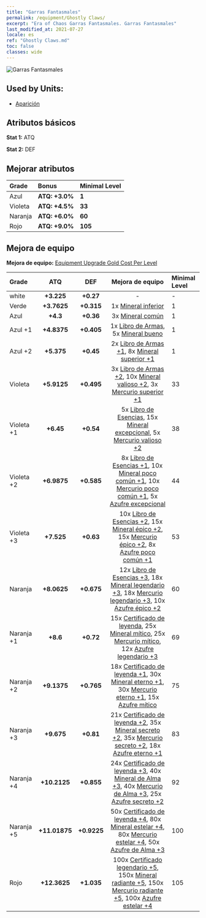 ```yaml
---
title: "Garras Fantasmales"
permalink: /equipment/Ghostly Claws/
excerpt: "Era of Chaos Garras Fantasmales. Garras Fantasmales"
last_modified_at: 2021-07-27
locale: es
ref: "Ghostly Claws.md"
toc: false
classes: wide
---
```


  ![Garras Fantasmales](/images/e/e_3031.png)

## Used by Units:

* [Aparición](/es/units/Wight/) 


## Atributos básicos
 **Stat 1:** ATQ

 **Stat 2:** DEF

## Mejorar atributos

  |     Grade    |   Bonus | Minimal Level | 
  |:-------------|:--------|:--------------| 
  | Azul | **ATQ: +3.0%** | **1** | 
  | Violeta | **ATQ: +4.5%** | **33** | 
  | Naranja | **ATQ: +6.0%** | **60** | 
  | Rojo | **ATQ: +9.0%** | **105** | 


## Mejora de equipo
 **Mejora de equipo:** [Equipment Upgrade Gold Cost Per Level](/equipment/EquipmentUpgradeCostPerLevel/) 

  |          Grade      | ATQ | DEF | Mejora de equipo | Minimal Level |
  |:--------------------|:---------:|:---------:|:----------------:|:--------------|
  | white | **+3.225** | **+0.27** | - | - |
  | Verde | **+3.7625** | **+0.315** | 1x [Mineral inferior](/ItemsES/mat_1/) | 1 |
  | Azul | **+4.3** | **+0.36** | 3x [Mineral común](/ItemsES/mat_6/) | 1 |
  | Azul +1 | **+4.8375** | **+0.405** | 1x [Libro de Armas](/ItemsES/mat_18/), 5x [Mineral bueno](/ItemsES/mat_12/) | 1 |
  | Azul +2 | **+5.375** | **+0.45** | 2x [Libro de Armas +1](/ItemsES/mat_25/), 8x [Mineral superior +1](/ItemsES/mat_19/) | 1 |
  | Violeta | **+5.9125** | **+0.495** | 3x [Libro de Armas +2](/ItemsES/mat_32/), 10x [Mineral valioso +2](/ItemsES/mat_26/), 3x [Mercurio superior +1](/ItemsES/mat_21/) | 33 |
  | Violeta +1 | **+6.45** | **+0.54** | 5x [Libro de Esencias](/ItemsES/mat_39/), 15x [Mineral excepcional](/ItemsES/mat_33/), 5x [Mercurio valioso +2](/ItemsES/mat_28/) | 38 |
  | Violeta +2 | **+6.9875** | **+0.585** | 8x [Libro de Esencias +1](/ItemsES/mat_46/), 10x [Mineral poco común +1](/ItemsES/mat_40/), 10x [Mercurio poco común +1](/ItemsES/mat_42/), 5x [Azufre excepcional](/ItemsES/mat_36/) | 44 |
  | Violeta +3 | **+7.525** | **+0.63** | 10x [Libro de Esencias +2](/ItemsES/mat_53/), 15x [Mineral épico +2](/ItemsES/mat_47/), 15x [Mercurio épico +2](/ItemsES/mat_49/), 8x [Azufre poco común +1](/ItemsES/mat_43/) | 53 |
  | Naranja | **+8.0625** | **+0.675** | 12x [Libro de Esencias +3](/ItemsES/mat_60/), 18x [Mineral legendario +3](/ItemsES/mat_54/), 18x [Mercurio legendario +3](/ItemsES/mat_56/), 10x [Azufre épico +2](/ItemsES/mat_50/) | 60 |
  | Naranja +1 | **+8.6** | **+0.72** | 15x [Certificado de leyenda](/ItemsES/mat_67/), 25x [Mineral mítico](/ItemsES/mat_61/), 25x [Mercurio mítico](/ItemsES/mat_63/), 12x [Azufre legendario +3](/ItemsES/mat_57/) | 69 |
  | Naranja +2 | **+9.1375** | **+0.765** | 18x [Certificado de leyenda +1](/ItemsES/mat_74/), 30x [Mineral eterno +1](/ItemsES/mat_68/), 30x [Mercurio eterno +1](/ItemsES/mat_70/), 15x [Azufre mítico](/ItemsES/mat_64/) | 75 |
  | Naranja +3 | **+9.675** | **+0.81** | 21x [Certificado de leyenda +2](/ItemsES/mat_81/), 35x [Mineral secreto +2](/ItemsES/mat_75/), 35x [Mercurio secreto +2](/ItemsES/mat_77/), 18x [Azufre eterno +1](/ItemsES/mat_71/) | 83 |
  | Naranja +4 | **+10.2125** | **+0.855** | 24x [Certificado de leyenda +3](/ItemsES/mat_88/), 40x [Mineral de Alma +3](/ItemsES/mat_82/), 40x [Mercurio de Alma +3](/ItemsES/mat_84/), 25x [Azufre secreto +2](/ItemsES/mat_78/) | 92 |
  | Naranja +5 | **+11.01875** | **+0.9225** | 50x [Certificado de leyenda +4](/ItemsES/mat_95/), 80x [Mineral estelar +4](/ItemsES/mat_89/), 80x [Mercurio estelar +4](/ItemsES/mat_91/), 50x [Azufre de Alma +3](/ItemsES/mat_85/) | 100 |
  | Rojo | **+12.3625** | **+1.035** | 100x [Certificado legendario +5](/ItemsES/mat_102/), 150x [Mineral radiante +5](/ItemsES/mat_96/), 150x [Mercurio radiante +5](/ItemsES/mat_98/), 100x [Azufre estelar +4](/ItemsES/mat_92/) | 105 |

